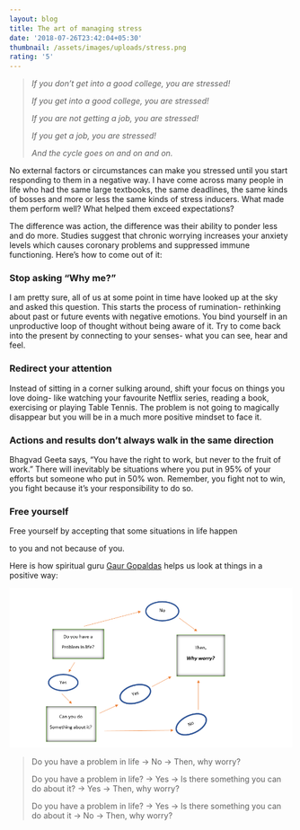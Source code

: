 ```yaml
---
layout: blog
title: The art of managing stress
date: '2018-07-26T23:42:04+05:30'
thumbnail: /assets/images/uploads/stress.png
rating: '5'
---
```

> _If you don’t get into a good college, you are stressed!_
>
> _If you get into a good college, you are stressed!_
>
> _If you are not getting a job, you are stressed!_
>
> _If you get a job, you are stressed!_
>
> _And the cycle goes on and on and on._

No external factors or circumstances can make you stressed until you start responding to them in a negative way. I have come across many people in life who had the same large textbooks, the same deadlines, the same kinds of bosses and more or less the same kinds of stress inducers. What made them perform well? What helped them exceed expectations?

The difference was action, the difference was their ability to ponder less and do more. Studies suggest that chronic worrying increases your anxiety levels which causes coronary problems and suppressed immune functioning. Here’s how to come out of it:

### Stop asking “Why me?”

I am pretty sure, all of us at some point in time have looked up at the sky and asked this question. This starts the process of rumination- rethinking about past or future events with negative emotions. You bind yourself in an unproductive loop of thought without being aware of it. Try to come back into the present by connecting to your senses- what you can see, hear and feel.

### Redirect your attention

Instead of sitting in a corner sulking around, shift your focus on things you love doing- like watching your favourite Netflix series, reading a book, exercising or playing Table Tennis. The problem is not going to magically disappear but you will be in a much more positive mindset to face it.

### Actions and results don’t always walk in the same direction

Bhagvad Geeta says, “You have the right to work, but never to the fruit of work.” There will inevitably be situations where you put in 95% of your efforts but someone who put in 50% won. Remember, you fight not to win, you fight because it’s your responsibility to do so.

### Free yourself

Free yourself by accepting that some situations in life happen

 to you and not because of you.

Here is how spiritual guru [Gaur Gopaldas](https://www.facebook.com/gaurgopald/videos/822705711203148/) helps us look at things in a positive way:

![Why take stress when there's no need to worry](/assets/images/uploads/then-why-worry.png)

> Do you have a problem in life → No → Then, why worry?
>
> Do you have a problem in life? → Yes → Is there something you can do about it? → Yes → Then, why worry?
>
> Do you have a problem in life? → Yes → Is there something you can do about it → No → Then, why worry?
